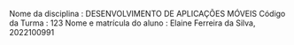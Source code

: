 Nome da disciplina : DESENVOLVIMENTO DE APLICAÇÕES MÓVEIS
Código da Turma : 123
Nome e matrícula do aluno : Elaine Ferreira da Silva, 2022100991
